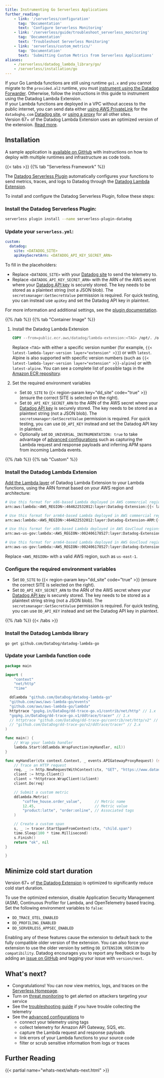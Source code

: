 ```yaml
---
title: Instrumenting Go Serverless Applications
further_reading:
    - link: '/serverless/configuration'
      tag: 'Documentation'
      text: 'Configure Serverless Monitoring'
    - link: '/serverless/guide/troubleshoot_serverless_monitoring'
      tag: 'Documentation'
      text: 'Troubleshoot Serverless Monitoring'
    - link: 'serverless/custom_metrics/'
      tag: 'Documentation'
      text: 'Submitting Custom Metrics from Serverless Applications'
aliases:
    - /serverless/datadog_lambda_library/go/
    - /serverless/installation/go
---
```


<div class="alert alert-warning">If your Go Lambda functions are still using runtime <code>go1.x</code> and you cannot migrate to the <code>provided.al2</code> runtime, you must <a href="https://docs.datadoghq.com/serverless/guide/datadog_forwarder_go">instrument using the Datadog Forwarder</a>. Otherwise, follow the instructions in this guide to instrument using the Datadog Lambda Extension.</div>

<div class="alert alert-warning">If your Lambda functions are deployed in a VPC without access to the public internet, you can send data either <a href="/agent/guide/private-link/">using AWS PrivateLink</a> for the <code>datadoghq.com</code> <a href="/getting_started/site/">Datadog site</a>, or <a href="/agent/configuration/proxy/">using a proxy</a> for all other sites.</div>

<div class="alert alert-info">Version 67+ of the Datadog Lambda Extension uses an optimized version of the extension. <a href="#minimize-cold-start-duration">Read more</a>.</div>

## Installation

<div class="alert alert-info">A sample application is <a href="https://github.com/DataDog/serverless-sample-app/tree/main/src/go">available on GitHub</a> with instructions on how to deploy with multiple runtimes and infrastructure as code tools.</div>

{{< tabs >}}
{{% tab "Serverless Framework" %}}

The [Datadog Serverless Plugin][1] automatically configures your functions to send metrics, traces, and logs to Datadog through the [Datadog Lambda Extension][2].

To install and configure the Datadog Serverless Plugin, follow these steps:

### Install the Datadog Serverless Plugin:

```sh
serverless plugin install --name serverless-plugin-datadog
```

### Update your `serverless.yml`:

```yaml
custom:
  datadog:
    site: <DATADOG_SITE>
    apiKeySecretArn: <DATADOG_API_KEY_SECRET_ARN>
```

To fill in the placeholders:
- Replace `<DATADOG_SITE>` with your [Datadog site][3] to send the telemetry to.
- Replace `<DATADOG_API_KEY_SECRET_ARN>` with the ARN of the AWS secret where your [Datadog API key][4] is securely stored. The key needs to be stored as a plaintext string (not a JSON blob). The `secretsmanager:GetSecretValue` permission is required. For quick testing, you can instead use `apiKey` and set the Datadog API key in plaintext.

For more information and additional settings, see the [plugin documentation][1].

[1]: https://docs.datadoghq.com/serverless/serverless_integrations/plugin
[2]: https://docs.datadoghq.com/serverless/libraries_integrations/extension
[3]: https://docs.datadoghq.com/getting_started/site/
[4]: https://app.datadoghq.com/organization-settings/api-keys
{{% /tab %}}
{{% tab "Container Image" %}}

1. Install the Datadog Lambda Extension

    ```dockerfile
    COPY --from=public.ecr.aws/datadog/lambda-extension:<TAG> /opt/. /opt/
    ```

    Replace `<TAG>` with either a specific version number (for example, `{{< latest-lambda-layer-version layer="extension" >}}`) or with `latest`. Alpine is also supported with specific version numbers (such as `{{< latest-lambda-layer-version layer="extension" >}}-alpine`) or with `latest-alpine`. You can see a complete list of possible tags in the [Amazon ECR repository][1].

2. Set the required environment variables

    - Set `DD_SITE` to {{< region-param key="dd_site" code="true" >}} (ensure the correct SITE is selected on the right).
    - Set `DD_API_KEY_SECRET_ARN` to the ARN of the AWS secret where your [Datadog API key][2] is securely stored. The key needs to be stored as a plaintext string (not a JSON blob). The `secretsmanager:GetSecretValue` permission is required. For quick testing, you can use `DD_API_KEY` instead and set the Datadog API key in plaintext.
    - Optionally set `DD_UNIVERSAL_INSTRUMENTATION: true` to take advantage of [advanced configurations][3] such as capturing the Lambda request and response payloads and inferring APM spans from incoming Lambda events.

[1]: https://gallery.ecr.aws/datadog/lambda-extension
[2]: https://app.datadoghq.com/organization-settings/api-keys
[3]: /serverless/configuration/
{{% /tab %}}
{{% tab "Custom" %}}
### Install the Datadog Lambda Extension

[Add the Lambda layer][1] of Datadog Lambda Extension to your Lambda functions, using the ARN format based on your AWS region and architecture:

```sh
# Use this format for x86-based Lambda deployed in AWS commercial regions
arn:aws:lambda:<AWS_REGION>:464622532012:layer:Datadog-Extension:{{< latest-lambda-layer-version layer="extension" >}}

# Use this format for arm64-based Lambda deployed in AWS commercial regions
arn:aws:lambda:<AWS_REGION>:464622532012:layer:Datadog-Extension-ARM:{{< latest-lambda-layer-version layer="extension" >}}

# Use this format for x86-based Lambda deployed in AWS GovCloud regions
arn:aws-us-gov:lambda:<AWS_REGION>:002406178527:layer:Datadog-Extension:{{< latest-lambda-layer-version layer="extension" >}}

# Use this format for arm64-based Lambda deployed in AWS GovCloud regions
arn:aws-us-gov:lambda:<AWS_REGION>:002406178527:layer:Datadog-Extension-ARM:{{< latest-lambda-layer-version layer="extension" >}}
```

Replace `<AWS_REGION>` with a valid AWS region, such as `us-east-1`.

### Configure the required environment variables

- Set `DD_SITE` to {{< region-param key="dd_site" code="true" >}} (ensure the correct SITE is selected on the right).
- Set `DD_API_KEY_SECRET_ARN` to the ARN of the AWS secret where your [Datadog API key][2] is securely stored. The key needs to be stored as a plaintext string string (not a JSON blob). The `secretsmanager:GetSecretValue` permission is required. For quick testing, you can use `DD_API_KEY` instead and set the Datadog API key in plaintext.

[1]: https://docs.aws.amazon.com/lambda/latest/dg/configuration-layers.html
[2]: https://app.datadoghq.com/organization-settings/api-keys
{{% /tab %}}
{{< /tabs >}}

### Install the Datadog Lambda library

```
go get github.com/DataDog/datadog-lambda-go
```

### Update your Lambda function code

```go
package main

import (
	"context"
	"net/http"
	"time"

  ddlambda "github.com/DataDog/datadog-lambda-go"
  "github.com/aws/aws-lambda-go/events"
  "github.com/aws/aws-lambda-go/lambda"
  httptrace "gopkg.in/DataDog/dd-trace-go.v1/contrib/net/http" // 1.x
  "gopkg.in/DataDog/dd-trace-go.v1/ddtrace/tracer" // 1.x
  // httptrace "github.com/DataDog/dd-trace-go/contrib/net/http/v2" // 2.x
  // "github.com/DataDog/dd-trace-go/v2/ddtrace/tracer" // 2.x
)

func main() {
	// Wrap your lambda handler
	lambda.Start(ddlambda.WrapFunction(myHandler, nil))
}

func myHandler(ctx context.Context, _ events.APIGatewayProxyRequest) (string, error) {
	// Trace an HTTP request
	req, _ := http.NewRequestWithContext(ctx, "GET", "https://www.datadoghq.com", nil)
	client := http.Client{}
	client = *httptrace.WrapClient(&client)
	client.Do(req)

	// Submit a custom metric
	ddlambda.Metric(
		"coffee_house.order_value",      // Metric name
		12.45,                           // Metric value
		"product:latte", "order:online", // Associated tags
	)

	// Create a custom span
	s, _ := tracer.StartSpanFromContext(ctx, "child.span")
	time.Sleep(100 * time.Millisecond)
	s.Finish()
	return "ok", nil
}

}
```

## Minimize cold start duration
Version 67+ of [the Datadog Extension][5] is optimized to significantly reduce cold start duration.

To use the optimized extension, disable Application Security Management (ASM), Continuous Profiler for Lambda, and OpenTelemetry based tracing. Set the following environment variables to `false`:

- `DD_TRACE_OTEL_ENABLED`
- `DD_PROFILING_ENABLED`
- `DD_SERVERLESS_APPSEC_ENABLED`

Enabling any of these features cause the extension to default back to the fully compatible older version of the extension. You can also force your extension to use the older version by setting `DD_EXTENSION_VERSION` to `compatibility`. Datadog encourages you to report any feedback or bugs by adding an [issue on GitHub][6] and tagging your issue with `version/next`.

## What's next?

- Congratulations! You can now view metrics, logs, and traces on the [Serverless Homepage][1].
- Turn on [threat monitoring][4] to get alerted on attackers targeting your service
- See the [troubleshooting guide][2] if you have trouble collecting the telemetry
- See the [advanced configurations][3] to
    - connect your telemetry using tags
    - collect telemetry for Amazon API Gateway, SQS, etc.
    - capture the Lambda request and response payloads
    - link errors of your Lambda functions to your source code
    - filter or scrub sensitive information from logs or traces

## Further Reading

{{< partial name="whats-next/whats-next.html" >}}

[1]: https://app.datadoghq.com/functions
[2]: /serverless/guide/troubleshoot_serverless_monitoring/
[3]: /serverless/configuration/
[4]: /security/application_security/serverless/
[5]: https://github.com/DataDog/datadog-lambda-extension
[6]: https://github.com/DataDog/datadog-lambda-extension/issues

